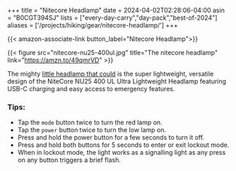 +++
title = "Nitecore Headlamp"
date = 2024-04-02T02:28:06-04:00
asin = "B0CGT394SJ"
lists = ["every-day-carry","day-pack","best-of-2024"]
aliases = ['/projects/hiking/gear/nitecore-headlamp/']
+++


{{< amazon-associate-link button_label="Nitecore Headlamp">}}

{{< figure src="nitecore-nu25-400ul.jpg" title="The nitecore headlamp" link="https://amzn.to/49qmrVD" >}}
<!--more-->

The mighty [little headlamp that could](https://amzn.to/49qmrVD) is the super lightweight, versatile design of the NiteCore NU25 400 UL Ultra Lightweight Headlamp featuring USB-C charging and easy access to emergency features.

### Tips:
- Tap the `mode` button twice to turn the red lamp on.  
- Tap the `power` button twice to turn the low lamp on.  
- Press and hold the power button for a few seconds to turn it off.  
- Press and hold both buttons for 5 seconds to enter or exit lockout mode.  
- When in lockout mode, the light works as a signalling light as any press on any button triggers a brief flash.  




